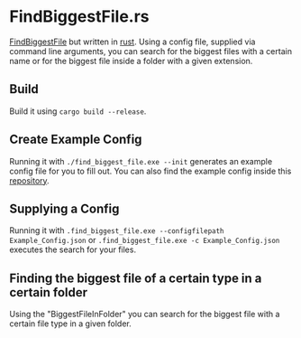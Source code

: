 # FindBiggestFile.rs

[FindBiggestFile](https://github.com/Angr1st/FindBiggestFile) but written in [rust](https://www.rust-lang.org/). Using a config file, supplied via command line arguments, you can search for the biggest files with a certain name or for the biggest file inside a folder with a given extension.

## Build

Build it using ```cargo build --release```.

## Create Example Config

Running it with ```./find_biggest_file.exe --init``` generates an example config file for you to fill out. You can also find the example config inside this [repository](/FindBiggestFile.rs/example/Example_Config.json).

## Supplying a Config

Running it with ```.find_biggest_file.exe --configfilepath Example_Config.json``` or ```.find_biggest_file.exe -c Example_Config.json```  executes the search for your files.

## Finding the biggest file of a certain type in a certain folder

Using the "BiggestFileInFolder" you can search for the biggest file with a certain file type in a given folder.
